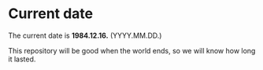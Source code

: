 # Current date

The current date is **1984.12.16.** (YYYY.MM.DD.)

This repository will be good when the world ends, so we will know how long it lasted.